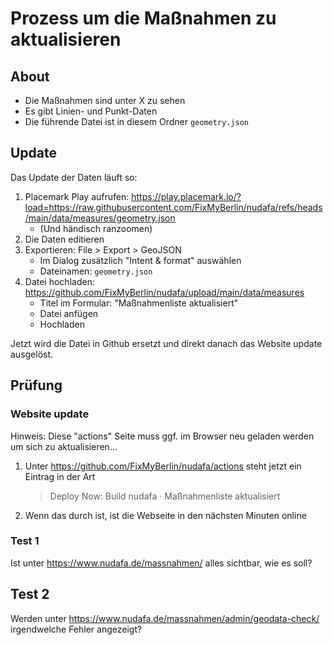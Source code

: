 # Prozess um die Maßnahmen zu aktualisieren

## About

- Die Maßnahmen sind unter X zu sehen
- Es gibt Linien- und Punkt-Daten
- Die führende Datei ist in diesem Ordner `geometry.json`

## Update

Das Update der Daten läuft so:

1. Placemark Play aufrufen: https://play.placemark.io/?load=https://raw.githubusercontent.com/FixMyBerlin/nudafa/refs/heads/main/data/measures/geometry.json
   - (Und händisch ranzoomen)
2. Die Daten editieren
3. Exportieren: File > Export > GeoJSON
   - Im Dialog zusätzlich "Intent & format" auswählen
   - Dateinamen: `geometry.json`
4. Datei hochladen: https://github.com/FixMyBerlin/nudafa/upload/main/data/measures
   - Titel im Formular: "Maßnahmenliste aktualisiert"
   - Datei anfügen
   - Hochladen

Jetzt wird die Datei in Github ersetzt und direkt danach das Website update ausgelöst.

## Prüfung

### Website update

Hinweis: Diese "actions" Seite muss ggf. im Browser neu geladen werden um sich zu aktualisieren…

1. Unter https://github.com/FixMyBerlin/nudafa/actions steht jetzt ein Eintrag in der Art
   > Deploy Now: Build nudafa · Maßnahmenliste aktualisiert
2. Wenn das durch ist, ist die Webseite in den nächsten Minuten online

### Test 1

Ist unter https://www.nudafa.de/massnahmen/ alles sichtbar, wie es soll?

## Test 2

Werden unter https://www.nudafa.de/massnahmen/admin/geodata-check/ irgendwelche Fehler angezeigt?
